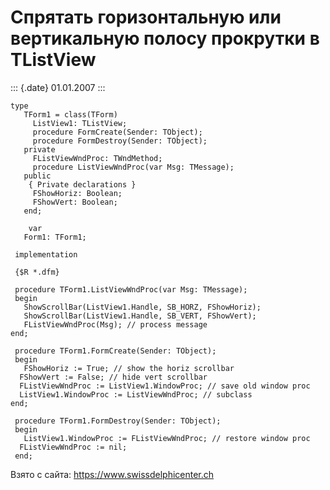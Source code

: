 Спрятать горизонтальную или вертикальную полосу прокрутки в TListView
=====================================================================

::: {.date}
01.01.2007
:::

    type
       TForm1 = class(TForm)
         ListView1: TListView;
         procedure FormCreate(Sender: TObject);
         procedure FormDestroy(Sender: TObject);
       private
         FListViewWndProc: TWndMethod;
         procedure ListViewWndProc(var Msg: TMessage);
       public
        { Private declarations }
         FShowHoriz: Boolean;
         FShowVert: Boolean;
       end;
     
        var
       Form1: TForm1;
     
     implementation
     
     {$R *.dfm}
     
     procedure TForm1.ListViewWndProc(var Msg: TMessage);
     begin
       ShowScrollBar(ListView1.Handle, SB_HORZ, FShowHoriz);
       ShowScrollBar(ListView1.Handle, SB_VERT, FShowVert);
       FListViewWndProc(Msg); // process message 
    end;
     
     procedure TForm1.FormCreate(Sender: TObject);
     begin
       FShowHoriz := True; // show the horiz scrollbar 
      FShowVert := False; // hide vert scrollbar 
      FListViewWndProc := ListView1.WindowProc; // save old window proc 
      ListView1.WindowProc := ListViewWndProc; // subclass 
    end;
     
     procedure TForm1.FormDestroy(Sender: TObject);
     begin
       ListView1.WindowProc := FListViewWndProc; // restore window proc 
      FListViewWndProc := nil;
     end;

Взято с сайта: <https://www.swissdelphicenter.ch>
